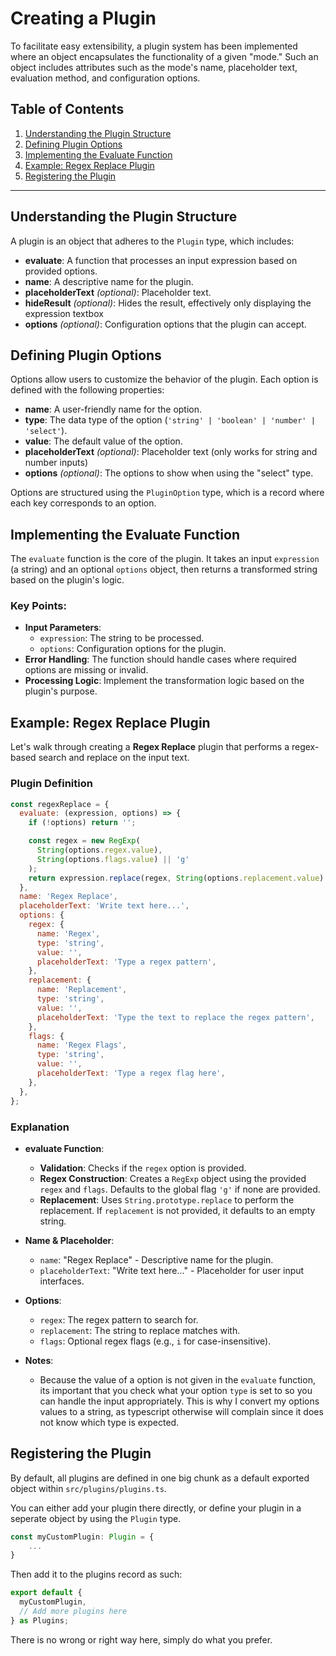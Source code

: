 # Creating a Plugin

To facilitate easy extensibility, a plugin system has been implemented where an object encapsulates the functionality of a given "mode." Such an object includes attributes such as the mode's name, placeholder text, evaluation method, and configuration options.

## Table of Contents

1. [Understanding the Plugin Structure](#understanding-the-plugin-structure)
2. [Defining Plugin Options](#defining-plugin-options)
3. [Implementing the Evaluate Function](#implementing-the-evaluate-function)
4. [Example: Regex Replace Plugin](#example-regex-replace-plugin)
5. [Registering the Plugin](#registering-the-plugin)

---

## Understanding the Plugin Structure

A plugin is an object that adheres to the `Plugin` type, which includes:

- **evaluate**: A function that processes an input expression based on provided options.
- **name**: A descriptive name for the plugin.
- **placeholderText** _(optional)_: Placeholder text.
- **hideResult** _(optional)_: Hides the result, effectively only displaying the expression textbox
- **options** _(optional)_: Configuration options that the plugin can accept.

## Defining Plugin Options

Options allow users to customize the behavior of the plugin. Each option is defined with the following properties:

- **name**: A user-friendly name for the option.
- **type**: The data type of the option (`'string' | 'boolean' | 'number' | 'select'`).
- **value**: The default value of the option.
- **placeholderText** _(optional)_: Placeholder text (only works for string and number inputs)
- **options** _(optional)_: The options to show when using the "select" type.

Options are structured using the `PluginOption` type, which is a record where each key corresponds to an option.

## Implementing the Evaluate Function

The `evaluate` function is the core of the plugin. It takes an input `expression` (a string) and an optional `options` object, then returns a transformed string based on the plugin's logic.

### Key Points:

- **Input Parameters**:
  - `expression`: The string to be processed.
  - `options`: Configuration options for the plugin.
- **Error Handling**: The function should handle cases where required options are missing or invalid.
- **Processing Logic**: Implement the transformation logic based on the plugin's purpose.

## Example: Regex Replace Plugin

Let's walk through creating a **Regex Replace** plugin that performs a regex-based search and replace on the input text.

### Plugin Definition

```javascript
const regexReplace = {
  evaluate: (expression, options) => {
    if (!options) return '';

    const regex = new RegExp(
      String(options.regex.value),
      String(options.flags.value) || 'g'
    );
    return expression.replace(regex, String(options.replacement.value) || '');
  },
  name: 'Regex Replace',
  placeholderText: 'Write text here...',
  options: {
    regex: {
      name: 'Regex',
      type: 'string',
      value: '',
      placeholderText: 'Type a regex pattern',
    },
    replacement: {
      name: 'Replacement',
      type: 'string',
      value: '',
      placeholderText: 'Type the text to replace the regex pattern',
    },
    flags: {
      name: 'Regex Flags',
      type: 'string',
      value: '',
      placeholderText: 'Type a regex flag here',
    },
  },
};
```

### Explanation

- **evaluate Function**:
  - **Validation**: Checks if the `regex` option is provided.
  - **Regex Construction**: Creates a `RegExp` object using the provided `regex` and `flags`. Defaults to the global flag `'g'` if none are provided.
  - **Replacement**: Uses `String.prototype.replace` to perform the replacement. If `replacement` is not provided, it defaults to an empty string.
- **Name & Placeholder**:

  - `name`: "Regex Replace" - Descriptive name for the plugin.
  - `placeholderText`: "Write text here..." - Placeholder for user input interfaces.

- **Options**:

  - `regex`: The regex pattern to search for.
  - `replacement`: The string to replace matches with.
  - `flags`: Optional regex flags (e.g., `i` for case-insensitive).

- **Notes**:
  - Because the value of a option is not given in the `evaluate` function, its important that you check what your option `type` is set to so you can handle the input appropriately. This is why I convert my options values to a string, as typescript otherwise will complain since it does not know which type is expected.

## Registering the Plugin

By default, all plugins are defined in one big chunk as a default exported object within `src/plugins/plugins.ts`.

You can either add your plugin there directly, or define your plugin in a seperate object by using the `Plugin` type.

```typescript
const myCustomPlugin: Plugin = {
    ...
}
```

Then add it to the plugins record as such:

```typescript
export default {
  myCustomPlugin,
  // Add more plugins here
} as Plugins;
```

There is no wrong or right way here, simply do what you prefer.
